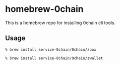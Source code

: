 # homebrew-0chain
This is a homebrew repo for installing 0chain cli tools.

## Usage
`% brew install service-0chain/0chain/zbox`

`% brew install service-0chain/0chain/zwallet`
